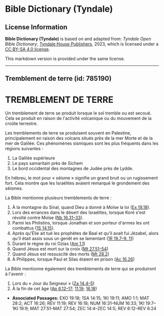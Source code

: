 # Bible Dictionary (Tyndale)

## License Information

**Bible Dictionary (Tyndale)** is based on and adapted from: _Tyndale Open Bible Dictionary_, [Tyndale House Publishers](https://tyndaleopenresources.com/), 2023, which is licensed under a [CC BY-SA 4.0 license](https://creativecommons.org/licenses/by-sa/4.0/legalcode.en).

This markdown version is provided under the same license.



--------------------------------

## Tremblement de terre (id: 785190)

TREMBLEMENT DE TERRE
====================

Un tremblement de terre se produit lorsque le sol tremble ou est secoué. Cela se produit en raison de l'activité volcanique ou du mouvement de la croûte terrestre.

Les tremblements de terre se produisent souvent en Palestine, principalement en raison des volcans situés près de la mer Morte et de la mer de Galilée. Ces phénomènes sismiques sont les plus fréquents dans les régions suivantes :

1. La Galilée supérieure
2. Le pays samaritain près de Sichem
3. Le bord occidental des montagnes de Judée près de Lydde.

En hébreu, le mot pour « séisme » signifie un grand bruit ou un rugissement fort. Cela montre que les Israélites avaient remarqué le grondement des séismes.

La Bible mentionne plusieurs tremblements de terre :

1. À la montagne du Sinaï, quand Dieu a donné à Moïse la loi ([Ex 19\.18](https://ref.ly/Exod19:18)).
2. Lors des errances dans le désert des Israélites, lorsque Koré s'est révolté contre Moïse ([Nb 16\.31–33](https://ref.ly/Num16:31-Num16:33)).
3. Parmi les Philistins, lorsque Jonathan et son porteur d'armes les ont combattus ([1S 14\.15](https://ref.ly/1Sam14:15)).
4. Après qu'Élie ait tué les prophètes de Baal et qu'il avait fui Jézabel, alors qu'il était assis sous un genêt en se lamentant ([1R 19\.7–9, 11](https://ref.ly/1Kgs19:7-1Kgs19:9))
5. Durant le règne du roi Ozias ([Am 1\.1](https://ref.ly/Amos1:1))
6. Quand Jésus est mort sur la croix ([Mt 27\.51–54](https://ref.ly/Matt27:51-Matt27:54))
7. Quand Jésus est ressuscité des morts ([Mt 28\.2](https://ref.ly/Matt28:2))
8. À Philippes, lorsque Paul et Silas étaient en prison ([Ac 16\.26](https://ref.ly/Acts16:26))

La Bible mentionne également des tremblements de terre qui se produiront à l'avenir :

1. Lors du « Jour du Seigneur » ([Za 14\.4–5](https://ref.ly/Zech14:4-Zech14:5))
2. À la fin de cet âge ([Ap 6\.12–17](https://ref.ly/Rev6:12-Rev6:24); [11\.19](https://ref.ly/Rev11:19); [16\.18](https://ref.ly/Rev16:18))

* **Associated Passages:** EXO 19:18; 1SA 14:15; 1KI 19:11; AMO 1:1; MAT 28:2; ACT 16:26; REV 11:19; REV 16:18; NUM 16:31–NUM 16:33; 1KI 19:7–1KI 19:9; MAT 27:51–MAT 27:54; ZEC 14:4–ZEC 14:5; REV 6:12–REV 6:24

